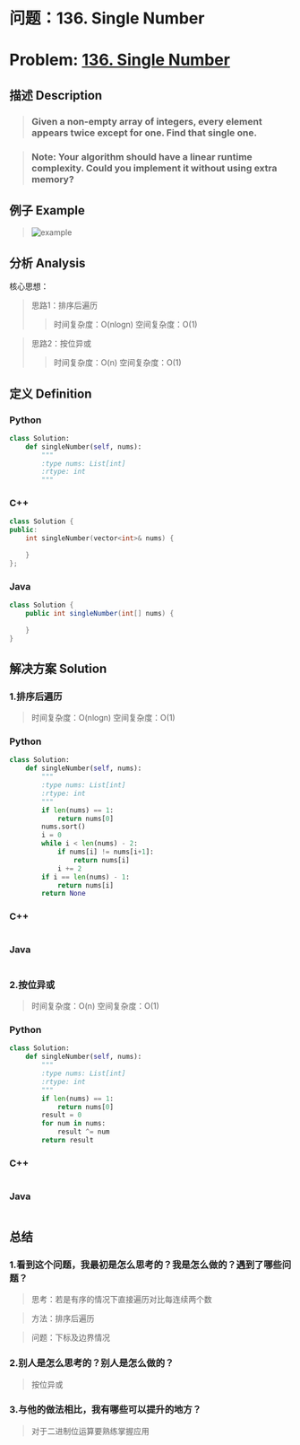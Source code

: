 
# 问题：136. Single Number
# Problem: [136. Single Number](https://leetcode.com/problems/single-number/description/)

## 描述 Description
> ### Given a non-empty array of integers, every element appears twice except for one. Find that single one.

> ### Note: Your algorithm should have a linear runtime complexity. Could you implement it without using extra memory?

## 例子 Example

> ![example](https://github.com/Decalogue/AlgorithmMap/blob/master/img/leetcode/136.png "example")

## 分析 Analysis

核心思想：
> 思路1：排序后遍历
>> 时间复杂度：O(nlogn)
>> 空间复杂度：O(1)

> 思路2：按位异或
>> 时间复杂度：O(n)
>> 空间复杂度：O(1)

## 定义 Definition

### Python


```python
class Solution:
    def singleNumber(self, nums):
        """
        :type nums: List[int]
        :rtype: int
        """
```

### C++

```c++
class Solution {
public:
    int singleNumber(vector<int>& nums) {
        
    }
};
```

### Java

```java
class Solution {
    public int singleNumber(int[] nums) {
        
    }
}
```

## 解决方案 Solution

### 1.排序后遍历

> 时间复杂度：O(nlogn)
> 空间复杂度：O(1)

### Python


```python
class Solution:
    def singleNumber(self, nums):
        """
        :type nums: List[int]
        :rtype: int
        """
        if len(nums) == 1:
            return nums[0]
        nums.sort()
        i = 0
        while i < len(nums) - 2:
            if nums[i] != nums[i+1]:
                return nums[i]
            i += 2
        if i == len(nums) - 1:
            return nums[i]
        return None
```

### C++

```c++

```

### Java

```java

```

### 2.按位异或

> 时间复杂度：O(n)
> 空间复杂度：O(1)

### Python


```python
class Solution:
    def singleNumber(self, nums):
        """
        :type nums: List[int]
        :rtype: int
        """
        if len(nums) == 1:
            return nums[0]
        result = 0
        for num in nums:
            result ^= num
        return result
```

### C++

```c++

```

### Java

```Java

```

## 总结

### 1.看到这个问题，我最初是怎么思考的？我是怎么做的？遇到了哪些问题？
> 思考：若是有序的情况下直接遍历对比每连续两个数

> 方法：排序后遍历

> 问题：下标及边界情况

### 2.别人是怎么思考的？别人是怎么做的？
> 按位异或

### 3.与他的做法相比，我有哪些可以提升的地方？
> 对于二进制位运算要熟练掌握应用


```python

```
